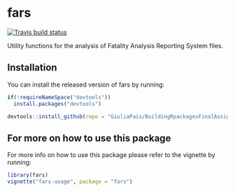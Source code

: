 
# fars

<!-- badges: start -->
[![Travis build status](https://travis-ci.com/GiuliaPais/BuildingRpackagesFinalAssigment.svg?branch=master)](https://travis-ci.com/GiuliaPais/BuildingRpackagesFinalAssigment)
<!-- badges: end -->

Utility functions for the analysis of Fatality Analysis Reporting System files.


## Installation

You can install the released version of fars by running:

``` r
if(!requireNameSpace("devtools"))
  install.packages("devtools")

devtools::install_github(repo = "GiuliaPais/BuildingRpackagesFinalAssigment", build_vignettes = TRUE)
```

## For more on how to use this package

For more info on how to use this package please refer to the vignette by running:

``` r
library(fars)
vignette("fars-usage", package = "fars")
```

